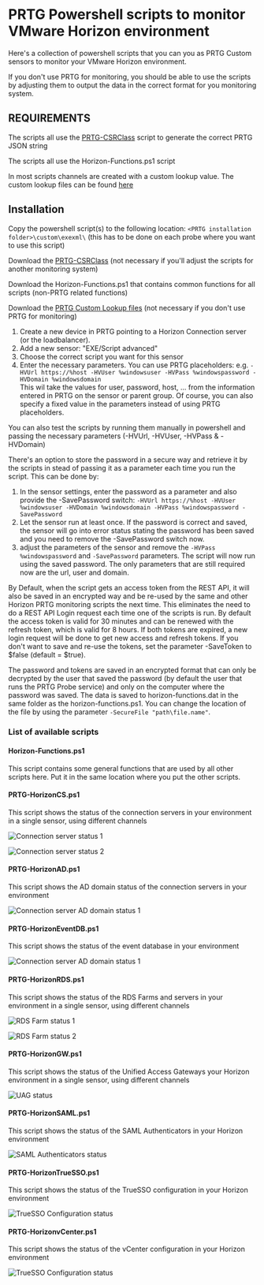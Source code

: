 # PRTG Powershell scripts to monitor VMware Horizon environment
Here's a collection of powershell scripts that you can you as PRTG Custom sensors to monitor your VMware Horizon environment. 

If you don't use PRTG for monitoring, you should be able to use the scripts by adjusting them to output the data in the correct format for you monitoring system.
## REQUIREMENTS
The scripts all use the [PRTG-CSRClass](../PRTG-CSR/) script to generate the correct PRTG JSON string

The scripts all use the Horizon-Functions.ps1 script

In most scripts channels are created with a custom lookup value. The custom lookup files can be found [here](../PRTG-Lookups/)
## Installation
Copy the powershell script(s) to the following location: `<PRTG installation folder>\custom\exexml\` (this has to be done on each probe where you want to use this script)

Download the [PRTG-CSRClass](../PRTG-CSR/) (not necessary if you'll adjust the scripts for another monitoring system)

Download the Horizon-Functions.ps1 that contains common functions for all scripts (non-PRTG related functions)

Download the [PRTG Custom Lookup files](../PRTG-Lookups/) (not necessary if you don't use PRTG for monitoring)

1. Create a new device in PRTG pointing to a Horizon Connection server (or the loadbalancer). 
2. Add a new sensor: "EXE/Script advanced"
3. Choose the correct script you want for this sensor
4. Enter the necessary parameters. You can use PRTG placeholders: e.g. `-HVUrl https://%host -HVUser %windowsuser -HVPass %windowspassword -HVDomain %windowsdomain`    
  This wil take the values for user, password, host, ... from the information entered in PRTG on the sensor or parent group. Of course, you can also specify a fixed value in the parameters instead of using PRTG placeholders.

You can also test the scripts by running them manually in powershell and passing the necessary parameters (-HVUrl, -HVUser, -HVPass & -HVDomain)

There's an option to store the password in a secure way and retrieve it by the scripts in stead of passing it as a parameter each time you run the script. This can be done by: 
1. In the sensor settings, enter the password as a parameter and also provide the -SavePassword switch: `-HVUrl https://%host -HVUser %windowsuser -HVDomain %windowsdomain -HVPass %windowspassword -SavePassword`
2. Let the sensor run at least once. If the password is correct and saved, the sensor will go into error status stating the password has been saved and you need to remove the -SavePassword switch now.
3. adjust the parameters of the sensor and remove the `-HVPass %windowspassword` and `-SavePassword` parameters. The script will now run using the saved password. The only parameters that are still required now are the url, user and domain. 

By Default, when the script gets an access token from the REST API, it will also be saved in an encrypted way and be re-used by the same and other Horizon PRTG monitoring scripts the next time. This eliminates the need to do a REST API Login request each time one of the scripts is run. By default the access token is valid for 30 minutes and can be renewed with the refresh token, which is valid for 8 hours. If both tokens are expired, a new login request will be done to get new access and refresh tokens. If you don't want to save and re-use the tokens, set the parameter -SaveToken to $false (default = $true).

The password and tokens are saved in an encrypted format that can only be decrypted by the user that saved the password (by default the user that runs the PRTG Probe service) and only on the computer where the password was saved. The data is saved to horizon-functions.dat in the same folder as the horizon-functions.ps1. You can change the location of the file by using the parameter `-SecureFile "path\file.name"`.
### List of available scripts
#### Horizon-Functions.ps1
This script contains some general functions that are used by all other scripts here. Put it in the same location where you put the other scripts.
#### PRTG-HorizonCS.ps1
This script shows the status of the connection servers in your environment in a single sensor, using different channels

![Connection server status 1](images/PRTG-HorizonCS_1.png)

![Connection server status 2](images/PRTG-HorizonCS_2.png)
#### PRTG-HorizonAD.ps1
This script shows the AD domain status of the connection servers in your environment

![Connection server AD domain status 1](images/PRTG-HorizonAD_1.png)
#### PRTG-HorizonEventDB.ps1
This script shows the status of the event database in your environment

![Connection server AD domain status 1](images/PRTG-HorizonEventDB_1.png)
#### PRTG-HorizonRDS.ps1
This script shows the status of the RDS Farms and servers in your environment in a single sensor, using different channels

![RDS Farm status 1](images/PRTG-HorizonRDS_1.png)

![RDS Farm status 2](images/PRTG-HorizonRDS_2.png)
#### PRTG-HorizonGW.ps1
This script shows the status of the Unified Access Gateways your Horizon environment in a single sensor, using different channels

![UAG status](images/PRTG-HorizonGW_1.png)
#### PRTG-HorizonSAML.ps1
This script shows the status of the SAML Authenticators in your Horizon environment

![SAML Authenticators status](images/PRTG-HorizonSAML_1.png)
#### PRTG-HorizonTrueSSO.ps1
This script shows the status of the TrueSSO configuration in your Horizon environment

![TrueSSO Configuration status](images/PRTG-HorizonTrueSSO_1.png)
#### PRTG-HorizonvCenter.ps1
This script shows the status of the vCenter configuration in your Horizon environment

![TrueSSO Configuration status](images/PRTG-HorizonvCenter_1.png)
